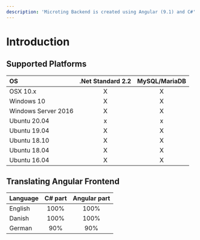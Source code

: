 ```yaml
---
description: 'Microting Backend is created using Angular (9.1) and C#'
---
```


# Introduction

## Supported Platforms

| OS | .Net Standard 2.2 | MySQL/MariaDB |
| :--- | :---: | :---: |
| OSX 10.x | X | X |
| Windows 10 | X | X |
| Windows Server 2016 | X | X |
| Ubuntu 20.04 | x | x |
| Ubuntu 19.04 | X | X |
| Ubuntu 18.10 | X | X |
| Ubuntu 18.04 | X | X |
| Ubuntu 16.04 | X | X |

## Translating Angular Frontend

| Language | C\# part | Angular part |
| :--- | :---: | :---: |
| English | 100% | 100% |
| Danish | 100% | 100% |
| German | 90% | 90% |

